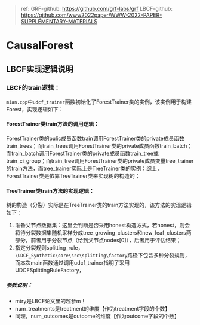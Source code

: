 > ref:
> GRF-github: https://github.com/grf-labs/grf
> LBCF-github: https://github.com/www2022paper/WWW-2022-PAPER-SUPPLEMENTARY-MATERIALS

# CausalForest

## LBCF实现逻辑说明

### LBCF的train逻辑：
`mian.cpp`中`udcf_trainer`函数初始化了ForestTrainer类的实例，该实例用于构建Forest，实现逻辑如下：
#### ForestTrainer类train方法的调用逻辑：
ForestTrainer类的pulic成员函数train调用ForestTrainer类的private成员函数train_trees；而train_trees调用ForestTrainer类的private成员函数train_batch；而train_batch调用ForestTrainer类的private成员函数train_tree或train_ci_group；而train_tree调用ForestTrainer类的private成员变量tree_trainer的train方法，而tree_trainer实际上是TreeTrainer类的实例；综上，ForestTrainer类是依靠TreeTrainer类来实现树的构造的；

#### TreeTrainer类train方法的实现逻辑：
树的构造（分裂）实际是在TreeTrainer类的train方法实现的，该方法的实现逻辑如下：

1. 准备父节点数据集：这里会判断是否采用honest构造方式，若honest，则会将待分裂数据集随机采样分成tree_growing_clusters和new_leaf_clusters两部分，前者用于分裂节点（给到父节点nodes[0]），后者用于评估结果；
2. 指定分裂规则splitting_rule，`\UDCF_Synthetic\core\src\splitting\factory`路径下包含多种分裂规则，而本次main函数通过调用udcf_trainer指明了采用UDCFSplittingRuleFactory，




##### 参数说明：
- mtry是LBCF论文里的超参m！
- num_treatments是treatment的维度【作为treatment字段的个数】
- 同理，num_outcomes是outcome的维度【作为outcome字段的个数】